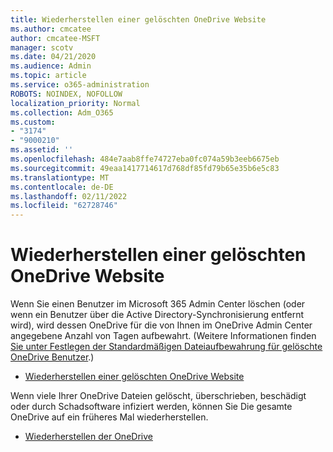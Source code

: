 ```yaml
---
title: Wiederherstellen einer gelöschten OneDrive Website
ms.author: cmcatee
author: cmcatee-MSFT
manager: scotv
ms.date: 04/21/2020
ms.audience: Admin
ms.topic: article
ms.service: o365-administration
ROBOTS: NOINDEX, NOFOLLOW
localization_priority: Normal
ms.collection: Adm_O365
ms.custom:
- "3174"
- "9000210"
ms.assetid: ''
ms.openlocfilehash: 484e7aab8ffe74727eba0fc074a59b3eeb6675eb
ms.sourcegitcommit: 49eaa1417714617d768df85fd79b65e35b6e5c83
ms.translationtype: MT
ms.contentlocale: de-DE
ms.lasthandoff: 02/11/2022
ms.locfileid: "62728746"
---
```

# <a name="restore-a-deleted-onedrive-site"></a>Wiederherstellen einer gelöschten OneDrive Website

Wenn Sie einen Benutzer im Microsoft 365 Admin Center löschen (oder wenn ein Benutzer über die Active Directory-Synchronisierung entfernt wird), wird dessen OneDrive für die von Ihnen im OneDrive Admin Center angegebene Anzahl von Tagen aufbewahrt. (Weitere Informationen finden [Sie unter Festlegen der Standardmäßigen Dateiaufbewahrung für gelöschte OneDrive Benutzer](https://docs.microsoft.com/onedrive/set-retention).)

* [Wiederherstellen einer gelöschten OneDrive Website](https://docs.microsoft.com/onedrive/restore-deleted-onedrive)

Wenn viele Ihrer OneDrive Dateien gelöscht, überschrieben, beschädigt oder durch Schadsoftware infiziert werden, können Sie Die gesamte OneDrive auf ein früheres Mal wiederherstellen.

* [Wiederherstellen der OneDrive](https://support.office.com/article/Restore-your-OneDrive-fa231298-759d-41cf-bcd0-25ac53eb8a15)